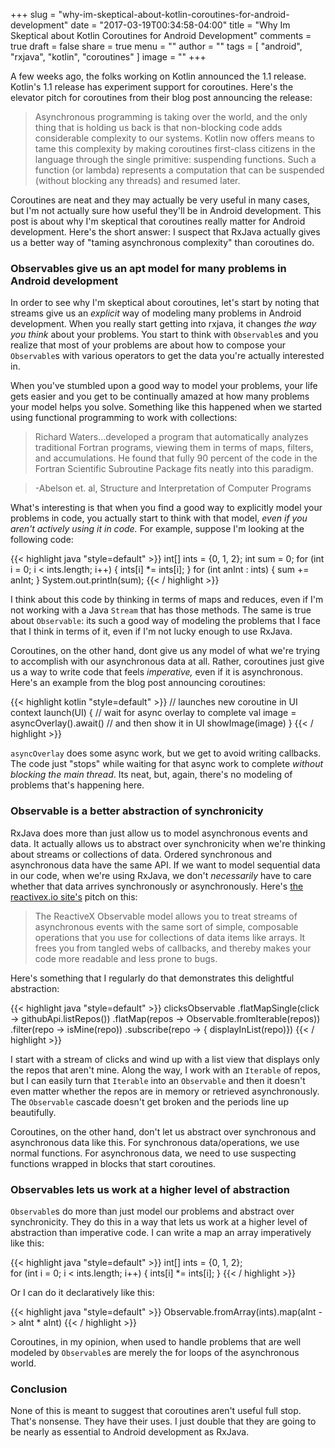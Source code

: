 +++
slug = "why-im-skeptical-about-kotlin-coroutines-for-android-development"
date = "2017-03-19T00:34:58-04:00"
title = "Why Im Skeptical about Kotlin Coroutines for Android Development"
comments = true
draft = false
share = true
menu = ""
author = ""
tags = [
  "android",
  "rxjava",
  "kotlin",
  "coroutines"
]
image = ""
+++

A few weeks ago, the folks working on Kotlin announced the 1.1 release. Kotlin's 1.1 release has experiment support for coroutines. Here's the elevator pitch for coroutines from their blog post announcing the release:

>Asynchronous programming is taking over the world, and the only thing that is holding us back is that non-blocking code adds considerable complexity to our systems. Kotlin now offers means to tame this complexity by making coroutines first-class citizens in the language through the single primitive: suspending functions. Such a function (or lambda) represents a computation that can be suspended (without blocking any threads) and resumed later.

Coroutines are neat and they may actually be very useful in many cases, but I'm not actually sure how useful they'll be in Android development. This post is about why I'm skeptical that coroutines really matter for Android development. Here's the short answer: I suspect that RxJava actually gives us a better way of "taming asynchronous complexity" than coroutines do.

### Observables give us an apt model for many problems in Android development

In order to see why I'm skeptical about coroutines, let's start by noting that streams give us an *explicit* way of modeling many problems in Android development. When you really start getting into rxjava, it changes *the way you think* about your problems. You start to think with `Observable`s and you realize that most of your problems are about how to compose your `Observable`s with various operators to get the data you're actually interested in.

When you've stumbled upon a good way to model your problems, your life gets easier and you get to be continually amazed at how many problems your model helps you solve. Something like this happened when we started using functional programming to work with collections:

>Richard Waters...developed a program that automatically analyzes traditional Fortran programs, viewing them in terms of maps, filters, and accumulations. He found that fully 90 percent of the code in the Fortran Scientific Subroutine Package fits neatly into this paradigm.

>-Abelson et. al, Structure and Interpretation of Computer Programs

What's interesting is that when you find a good way to explicitly model your problems in code, you actually start to think with that model, *even if you aren't actively using it in code.* For example, suppose I'm looking at the following code:

{{< highlight java "style=default" >}}
int[] ints = {0, 1, 2};
int sum = 0;
for (int i = 0; i < ints.length; i++) {
  ints[i] *= ints[i];
}
for (int anInt : ints) {
  sum += anInt;
}
System.out.println(sum);
{{< / highlight >}}

I think about this code by thinking in terms of maps and reduces, even if I'm not working with a Java `Stream` that has those methods. The same is true about `Observable`: its such a good way of modeling the problems that I face that I think in terms of it, even if I'm not lucky enough to use RxJava.

Coroutines, on the other hand, dont give us any model of what we're trying to accomplish with our asynchronous data at all. Rather, coroutines just give us a way to write code that feels *imperative,* even if it is asynchronous. Here's an example from the blog post announcing coroutines:

{{< highlight kotlin "style=default" >}}
// launches new coroutine in UI context
launch(UI) {
    // wait for async overlay to complete
    val image = asyncOverlay().await()
    // and then show it in UI
    showImage(image)
}
{{< / highlight >}}

`asyncOverlay` does some async work, but we get to avoid writing callbacks. The code just "stops" while waiting for that async work to complete *without blocking the main thread*. Its neat, but, again, there's no modeling of problems that's happening here.

### Observable is a better abstraction of synchronicity

RxJava does more than just allow us to model asynchronous events and data. It actually allows us to abstract over synchronicity when we're thinking about streams or collections of data. Ordered synchronous and asynchronous data have the same API. If we want to model sequential data in our code, when we're using RxJava, we don't *necessarily* have to care whether that data arrives synchronously or asynchronously. Here's [the reactivex.io site's](http://reactivex.io/intro.html) pitch on this:

>The ReactiveX Observable model allows you to treat streams of asynchronous events with the same sort of simple, composable operations that you use for collections of data items like arrays. It frees you from tangled webs of callbacks, and thereby makes your code more readable and less prone to bugs.

Here's something that I regularly do that demonstrates this delightful abstraction:

{{< highlight java "style=default" >}}
clicksObservable
  .flatMapSingle(click -> githubApi.listRepos())
  .flatMap(repos -> Observable.fromIterable(repos))
  .filter(repo -> isMine(repo))
  .subscribe(repo -> { displayInList(repo)})
{{< / highlight >}}

I start with a stream of clicks and wind up with a list view that displays only the repos that aren't mine. Along the way, I work with an `Iterable` of repos, but I can easily turn that `Iterable` into an `Observable` and then it doesn't even matter whether the repos are in memory or retrieved asynchronously. The `Observable` cascade doesn't get broken and the periods line up beautifully.

Coroutines, on the other hand, don't let us abstract over synchronous and asynchronous data like this. For synchronous data/operations, we use normal functions. For asynchronous data, we need to use suspecting functions wrapped in blocks that start coroutines.

### Observables lets us work at a higher level of abstraction

`Observable`s do more than just model our problems and abstract over synchronicity. They do this in a way that lets us work at a higher level of abstraction than imperative code. I can write a map an array imperatively like this:

{{< highlight java "style=default" >}}
int[] ints = {0, 1, 2};    
for (int i = 0; i < ints.length; i++) {
  ints[i] *= ints[i];
}
{{< / highlight >}}

Or I can do it declaratively like this:

{{< highlight java "style=default" >}}
Observable.fromArray(ints).map(aInt -> aInt * aInt)
{{< / highlight >}}

Coroutines, in my opinion, when used to handle problems that are well modeled by `Observable`s are merely the for loops of the asynchronous world.

### Conclusion

None of this is meant to suggest that coroutines aren't useful full stop. That's nonsense. They have their uses. I just double that they are going to be nearly as essential to Android development as RxJava.